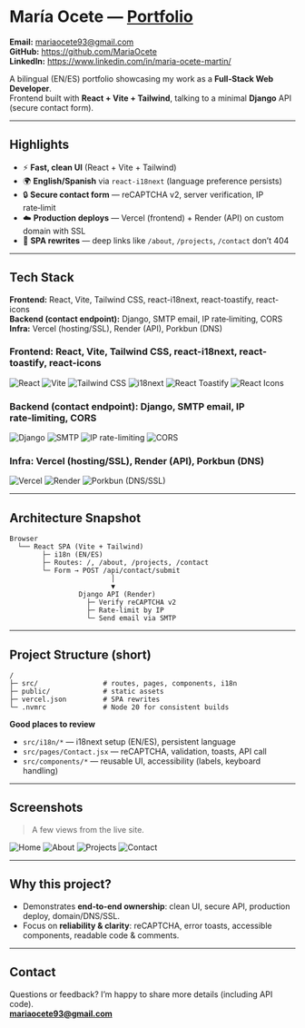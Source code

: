 # María Ocete — [Portfolio](https://mariaocete.com)

 
**Email:** mariaocete93@gmail.com  
**GitHub:** https://github.com/MariaOcete  
**LinkedIn:** https://www.linkedin.com/in/maria-ocete-martin/  

A bilingual (EN/ES) portfolio showcasing my work as a **Full‑Stack Web Developer**.  
Frontend built with **React + Vite + Tailwind**, talking to a minimal **Django** API (secure contact form).

---

## Highlights
- ⚡ **Fast, clean UI** (React + Vite + Tailwind)
- 🌍 **English/Spanish** via `react-i18next` (language preference persists)
- 🔒 **Secure contact form** — reCAPTCHA v2, server verification, IP rate‑limit
- ☁️ **Production deploys** — Vercel (frontend) + Render (API) on custom domain with SSL
- 🔗 **SPA rewrites** — deep links like `/about`, `/projects`, `/contact` don’t 404

---

## Tech Stack
**Frontend:** React, Vite, Tailwind CSS, react-i18next, react-toastify, react-icons  
**Backend (contact endpoint):** Django, SMTP email, IP rate‑limiting, CORS  
**Infra:** Vercel (hosting/SSL), Render (API), Porkbun (DNS)


### Frontend: React, Vite, Tailwind CSS, react-i18next, react-toastify, react-icons  
![React](https://img.shields.io/badge/React-20232A?style=flat-square&logo=react&logoColor=61DAFB)
![Vite](https://img.shields.io/badge/Vite-646CFF?style=flat-square&logo=vite&logoColor=ffffff)
![Tailwind CSS](https://img.shields.io/badge/Tailwind_CSS-06B6D4?style=flat-square&logo=tailwindcss&logoColor=ffffff)
![i18next](https://img.shields.io/badge/i18next-26A69A?style=flat-square&logo=i18next&logoColor=ffffff)
![React Toastify](https://img.shields.io/badge/React_Toastify-20232A?style=flat-square&logo=react&logoColor=61DAFB)
![React Icons](https://img.shields.io/badge/React_Icons-20232A?style=flat-square&logo=react&logoColor=61DAFB)

### Backend (contact endpoint): Django, SMTP email, IP rate‑limiting, CORS  
![Django](https://img.shields.io/badge/Django-092E20?style=flat-square&logo=django&logoColor=ffffff)
![SMTP](https://img.shields.io/badge/SMTP-3B82F6?style=flat-square&logo=minutemailer&logoColor=ffffff)
![IP rate-limiting](https://img.shields.io/badge/IP_rate%E2%80%91limiting-555555?style=flat-square)
![CORS](https://img.shields.io/badge/CORS-555555?style=flat-square)

### Infra: Vercel (hosting/SSL), Render (API), Porkbun (DNS)
![Vercel](https://img.shields.io/badge/Vercel-000000?style=flat-square&logo=vercel&logoColor=ffffff)
![Render](https://img.shields.io/badge/Render-46E3B7?style=flat-square&logo=render&logoColor=111111)
![Porkbun (DNS/SSL)](https://img.shields.io/badge/Porkbun_(DNS%2FSSL)-FF6A8A?style=flat-square)

---

## Architecture Snapshot
```
Browser
  └── React SPA (Vite + Tailwind)
        ├─ i18n (EN/ES)
        ├─ Routes: /, /about, /projects, /contact
        └─ Form → POST /api/contact/submit
                         │
                         ▼
                 Django API (Render)
                   ├─ Verify reCAPTCHA v2
                   ├─ Rate‑limit by IP
                   └─ Send email via SMTP
```

---

## Project Structure (short)
```
/
├─ src/                # routes, pages, components, i18n
├─ public/             # static assets
├─ vercel.json         # SPA rewrites
└─ .nvmrc              # Node 20 for consistent builds
```

**Good places to review**
- `src/i18n/*` — i18next setup (EN/ES), persistent language
- `src/pages/Contact.jsx` — reCAPTCHA, validation, toasts, API call
- `src/components/*` — reusable UI, accessibility (labels, keyboard handling)

---

## Screenshots
> A few views from the live site.

![Home](https://github.com/user-attachments/assets/5149eadc-5998-4619-beeb-2025972807c5)
![About](https://github.com/user-attachments/assets/50022591-4ea1-48e6-ba2d-5761e4c951e1)
![Projects](https://github.com/user-attachments/assets/d9781f8b-86c0-4799-915d-225a64f73d96)
![Contact](https://github.com/user-attachments/assets/9c180cbc-a921-4054-8afe-e44450f4e377)

---

## Why this project?
- Demonstrates **end‑to‑end ownership**: clean UI, secure API, production deploy, domain/DNS/SSL.  
- Focus on **reliability & clarity**: reCAPTCHA, error toasts, accessible components, readable code & comments.

---

## Contact
Questions or feedback? I’m happy to share more details (including API code).  
**mariaocete93@gmail.com**
